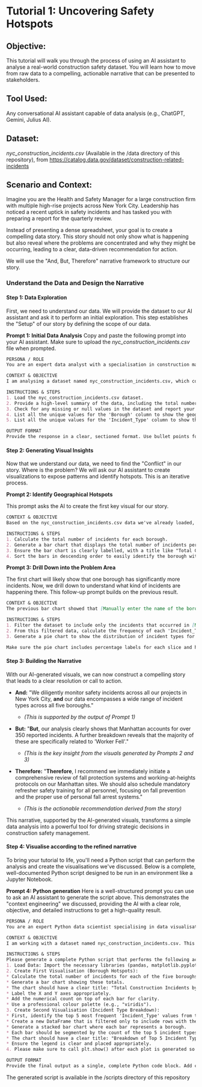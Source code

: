 # Tutorial 1: Uncovering Safety Hotspots
## Objective: 
This tutorial will walk you through the process of using an AI assistant to analyse a real-world construction safety dataset. You will learn how to move from raw data to a compelling, actionable narrative that can be presented to stakeholders.

## Tool Used: 
Any conversational AI assistant capable of data analysis (e.g., ChatGPT, Gemini, Julius AI).

## Dataset: 
*nyc_construction_incidents.csv* (Available in the /data directory of this repository), from https://catalog.data.gov/dataset/construction-related-incidents

## Scenario and Context:
Imagine you are the Health and Safety Manager for a large construction firm with multiple high-rise projects across New York City. Leadership has noticed a recent uptick in safety incidents and has tasked you with preparing a report for the quarterly review.

Instead of presenting a dense spreadsheet, your goal is to create a compelling data story. This story should not only show what is happening but also reveal where the problems are concentrated and why they might be occurring, leading to a clear, data-driven recommendation for action.

We will use the "And, But, Therefore" narrative framework to structure our story.

### Understand the Data and Design the Narrative

#### Step 1: Data Exploration

First, we need to understand our data. We will provide the dataset to our AI assistant and ask it to perform an initial exploration. This step establishes the "Setup" of our story by defining the scope of our data.

**Prompt 1: Initial Data Analysis**
Copy and paste the following prompt into your AI assistant. Make sure to upload the *nyc_construction_incidents.csv* file when prompted.

```markdown
PERSONA / ROLE
You are an expert data analyst with a specialisation in construction management and workplace safety. Your task is to help me analyse a dataset of construction safety incidents to uncover key insights.

CONTEXT & OBJECTIVE
I am analysing a dataset named nyc_construction_incidents.csv, which contains records of construction-related safety incidents in New York City. My objective is to understand the overall landscape of these incidents.

INSTRUCTIONS & STEPS
1. Load the nyc_construction_incidents.csv dataset.
2. Provide a high-level summary of the data, including the total number of records and the names of the columns.
3. Check for any missing or null values in the dataset and report your findings.
4. List all the unique values for the 'Borough' column to show the geographical scope.
5. List all the unique values for the 'Incident_Type' column to show the different categories of incidents.

OUTPUT FORMAT
Provide the response in a clear, sectioned format. Use bullet points for lists.
```

#### Step 2: Generating Visual Insights

Now that we understand our data, we need to find the "Conflict" in our story. Where is the problem? We will ask our AI assistant to create visualizations to expose patterns and identify hotspots. This is an iterative process.

**Prompt 2: Identify Geographical Hotspots**

This prompt asks the AI to create the first key visual for our story.

```markdown
CONTEXT & OBJECTIVE
Based on the nyc_construction_incidents.csv data we've already loaded, I need to identify if certain geographical areas have more incidents than others. This will be the first key visual for my report.

INSTRUCTIONS & STEPS
1. Calculate the total number of incidents for each borough.
2. Generate a bar chart that displays the total number of incidents per borough.
3. Ensure the bar chart is clearly labelled, with a title like "Total Construction Incidents by NYC Borough".
4. Sort the bars in descending order to easily identify the borough with the most incidents.
```
**Prompt 3: Drill Down into the Problem Area**

The first chart will likely show that one borough has significantly more incidents. Now, we drill down to understand what kind of incidents are happening there. This follow-up prompt builds on the previous result.

```markdown
CONTEXT & OBJECTIVE
The previous bar chart showed that [Manually enter the name of the borough with the most incidents here, e.g., Manhattan] has the highest number of incidents. Now, I need to understand the types of incidents that are most common in that specific borough.

INSTRUCTIONS & STEPS
1. Filter the dataset to include only the incidents that occurred in [Manually enter the same borough name again].
2. From this filtered data, calculate the frequency of each 'Incident_Type'.
3. Generate a pie chart to show the distribution of incident types for that borough.

Make sure the pie chart includes percentage labels for each slice and has a clear title, such as "Distribution of Incident Types in".
```

#### Step 3: Building the Narrative
With our AI-generated visuals, we can now construct a compelling story that leads to a clear resolution or call to action.

*   **And:** "We diligently monitor safety incidents across all our projects in New York City, **and** our data encompasses a wide range of incident types across all five boroughs."
    *   *(This is supported by the output of Prompt 1)*

*   **But:** "**But**, our analysis clearly shows that Manhattan accounts for over 350 reported incidents. A further breakdown reveals that the majority of these are specifically related to 'Worker Fell'."
    *   *(This is the key insight from the visuals generated by Prompts 2 and 3)*

*   **Therefore:** "**Therefore**, I recommend we immediately initiate a comprehensive review of fall protection systems and working-at-heights protocols on our Manhattan sites. We should also schedule mandatory refresher safety training for all personnel, focusing on fall prevention and the proper use of personal fall arrest systems."
    *   *(This is the actionable recommendation derived from the story)*

This narrative, supported by the AI-generated visuals, transforms a simple data analysis into a powerful tool for driving strategic decisions in construction safety management.

#### Step 4: Visualise according to the refined narrative

To bring your tutorial to life, you'll need a Python script that can perform the analysis and create the visualisations we've discussed. Below is a complete, well-documented Python script designed to be run in an environment like a Jupyter Notebook. 

**Prompt 4: Python generation**
Here is a well-structured prompt you can use to ask an AI assistant to generate the script above. This demonstrates the "context engineering" we discussed, providing the AI with a clear role, objective, and detailed instructions to get a high-quality result.


```markdown
PERSONA / ROLE
You are an expert Python data scientist specialising in data visualisation using the pandas, matplotlib, and seaborn libraries. Your code should be clean, well-commented, and easy for a non-expert to understand.

CONTEXT & OBJECTIVE
I am working with a dataset named nyc_construction_incidents.csv. This dataset contains information about construction safety incidents in New York City, including columns for 'Borough' and 'Incident_Type'. My objective is to create a Python script that generates two visualisations to identify and analyse safety hotspots.

INSTRUCTIONS & STEPS
Please generate a complete Python script that performs the following actions in sequence:
1. Load Data: Import the necessary libraries (pandas, matplotlib.pyplot, seaborn) and load the nyc_construction_incidents.csv file into a pandas DataFrame. Include basic error handling for a FileNotFoundError.
2. Create First Visualisation (Borough Hotspots):
* Calculate the total number of incidents for each of the five boroughs.
* Generate a bar chart showing these totals.
* The chart should have a clear title: "Total Construction Incidents by NYC Borough".
* Label the X and Y axes appropriately.
* Add the numerical count on top of each bar for clarity.
* Use a professional colour palette (e.g., "viridis").
3. Create Second Visualisation (Incident Type Breakdown):
* First, identify the top 5 most frequent 'Incident_Type' values from the entire dataset.
* Create a new DataFrame that is filtered only to include rows with these top 5 incident types.
* Generate a stacked bar chart where each bar represents a borough.
* Each bar should be segmented by the count of the top 5 incident types.
* The chart should have a clear title: "Breakdown of Top 5 Incident Types by NYC Borough".
* Ensure the legend is clear and placed appropriately.
4. Please make sure to call plt.show() after each plot is generated so they display separately. Use plt.tight_layout() to ensure labels do not overlap.

OUTPUT FORMAT
Provide the final output as a single, complete Python code block. Add comments within the code to explain each major step.
```
The generated script is available in the /scripts directory of this repository
